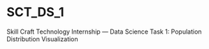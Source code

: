 # SCT_DS_1
Skill Craft Technology Internship — Data Science Task 1: Population Distribution Visualization
